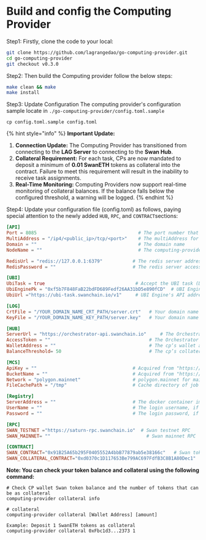 # Build and config the Computing Provider

Step1: Firstly, clone the code to your local:

```bash
git clone https://github.com/lagrangedao/go-computing-provider.git
cd go-computing-provider
git checkout v0.3.0
```

Step2: Then build the Computing provider follow the below steps:

```bash
make clean && make
make install
```

Step3: Update Configuration The computing provider's configuration sample locate in `./go-computing-provider/config.toml.sample`

```
cp config.toml.sample config.toml
```

{% hint style="info" %}
**Important Update:**&#x20;

1. **Connection Update:** The Computing Provider has transitioned from connecting to the **LAG Server** to connecting to the **Swan Hub**.
2. **Collateral Requirement:** For each task, CPs are now mandated to deposit a minimum of **0.01 SwanETH** tokens as collateral into the contract. Failure to meet this requirement will result in the inability to receive task assignments.
3. **Real-Time Monitoring:** Computing Providers now support real-time monitoring of collateral balances. If the balance falls below the configured threshold, a warning will be logged.
{% endhint %}

Step4: Update your configuration file (config.toml) as follows, paying special attention to the newly added `HUB`, `RPC`, and `CONTRACT`sections:

```toml
[API]
Port = 8085                                     # The port number that the web server listens on
MultiAddress = "/ip4/<public_ip>/tcp/<port>"    # The multiAddress for libp2p
Domain = ""                                     # The domain name
NodeName = ""                                   # The computing-provider node name

RedisUrl = "redis://127.0.0.1:6379"           # The redis server address
RedisPassword = ""                            # The redis server access password

[UBI]
UbiTask = true                                 # Accept the UBI task (Default: true)
UbiEnginePk = "0xf5b7F848FaB22bdFD689Fedf26AA31bD5e890fCD"  # UBI Engine's public key, CP only accept the task from this UBI engine 
UbiUrl ="https://ubi-task.swanchain.io/v1"     # UBI Engine's API address

[LOG]
CrtFile = "/YOUR_DOMAIN_NAME_CRT_PATH/server.crt"   # Your domain name SSL .crt file path
KeyFile = "/YOUR_DOMAIN_NAME_KEY_PATH/server.key"   # Your domain name SSL .key file path

[HUB]
ServerUrl = "https://orchestrator-api.swanchain.io"     # The Orchestrator's API address
AccessToken = ""                                    # The Orchestrator's access token, Acquired from "https://orchestrator.swanchain.io" 
WalletAddress = ""                                  # The cp‘s wallet address
BalanceThreshold= 50                                # The cp’s collateral balance threshold

[MCS]
ApiKey = ""                                   # Acquired from "https://www.multichain.storage" -> setting -> Create API Key
BucketName = ""                               # Acquired from "https://www.multichain.storage" -> bucket -> Add Bucket
Network = "polygon.mainnet"                   # polygon.mainnet for mainnet, polygon.mumbai for testnet
FileCachePath = "/tmp"                        # Cache directory of job data

[Registry]
ServerAddress = ""                            # The docker container image registry address, if only a single node, you can ignore
UserName = ""                                 # The login username, if only a single node, you can ignore
Password = ""                                 # The login password, if only a single node, you can ignore

[RPC]
SWAN_TESTNET ="https://saturn-rpc.swanchain.io"  # Swan testnet RPC
SWAN_MAINNET= ""								   # Swan mainnet RPC

[CONTRACT]
SWAN_CONTRACT="0x91B25A65b295F0405552A4bbB77879ab5e38166c"   # Swan token's contract address
SWAN_COLLATERAL_CONTRACT="0xd0370c1D117653Be799AC697FdfB3C8B1A80Dec1"   # Swan's collateral address
```

**Note: You can check your token balance and collateral using the following command:**

```
# Check CP wallet Swan token balance and the number of tokens that can be as collateral
computing-provider collateral info  

# collateral 
computing-provider collateral [Wallet Address] [amount]

Example: Deposit 1 SwanETH tokens as collateral
computing-provider collateral 0xFbc1d3...2373 1
```
